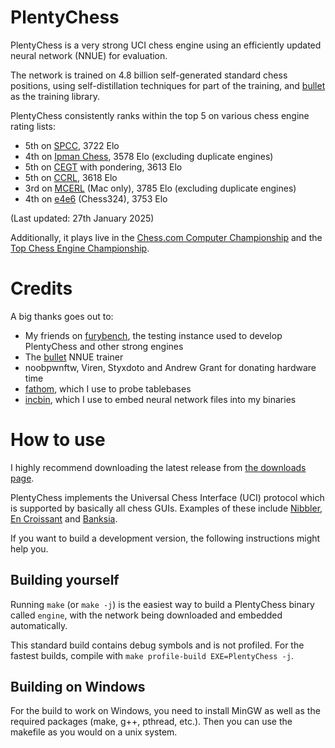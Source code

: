 # PlentyChess

PlentyChess is a very strong UCI chess engine using an efficiently updated neural network (NNUE) for evaluation.

The network is trained on 4.8 billion self-generated standard chess positions, using self-distillation techniques for part of the training, and [bullet](https://github.com/jw1912/bullet) as the training library.

PlentyChess consistently ranks within the top 5 on various chess engine rating lists:
- 5th on [SPCC](https://www.sp-cc.de/), 3722 Elo
- 4th on [Ipman Chess](https://ipmanchess.yolasite.com/r9-7945hx.php), 3578 Elo (excluding duplicate engines)
- 5th on [CEGT](http://www.cegt.net/5Plus3Rating/Purelist/rangliste.html) with pondering, 3613 Elo
- 5th on [CCRL](https://computerchess.org.uk/ccrl/4040/), 3618 Elo
- 3rd on [MCERL](https://www.chessengeria.eu/mcerl) (Mac only), 3785 Elo (excluding duplicate engines)
- 4th on [e4e6](https://e4e6.com/324/) (Chess324), 3753 Elo

(Last updated: 27th January 2025)

Additionally, it plays live in the [Chess.com Computer Championship](https://www.chess.com/computer-chess-championship) and the [Top Chess Engine Championship](https://tcec-chess.com/).

# Credits
A big thanks goes out to:
- My friends on [furybench](https://chess.aronpetkovski.com), the testing instance used to develop PlentyChess and other strong engines
- The [bullet](https://github.com/jw1912/bullet) NNUE trainer
- noobpwnftw, Viren, Styxdoto and Andrew Grant for donating hardware time
- [fathom](https://github.com/jdart1/Fathom), which I use to probe tablebases
- [incbin](https://github.com/graphitemaster/incbin), which I use to embed neural network files into my binaries

# How to use

I highly recommend downloading the latest release from [the downloads page](https://github.com/Yoshie2000/PlentyChess/releases).

PlentyChess implements the Universal Chess Interface (UCI) protocol which is supported by basically all chess GUIs. Examples of these include [Nibbler](https://github.com/rooklift/nibbler), [En Croissant](https://encroissant.org/) and [Banksia](https://banksiagui.com/).

If you want to build a development version, the following instructions might help you.

## Building yourself

Running `make` (or `make -j`) is the easiest way to build a PlentyChess binary called `engine`, with the network being downloaded and embedded automatically.

This standard build contains debug symbols and is not profiled. For the fastest builds, compile with `make profile-build EXE=PlentyChess -j`.

## Building on Windows
For the build to work on Windows, you need to install MinGW as well as the required packages (make, g++, pthread, etc.).
Then you can use the makefile as you would on a unix system.
